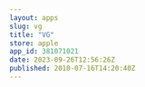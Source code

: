```yaml
---
layout: apps
slug: vg
title: "VG"
store: apple
app_id: 381071021
date: 2023-09-26T12:56:26Z
published: 2010-07-16T14:20:40Z
---
```

